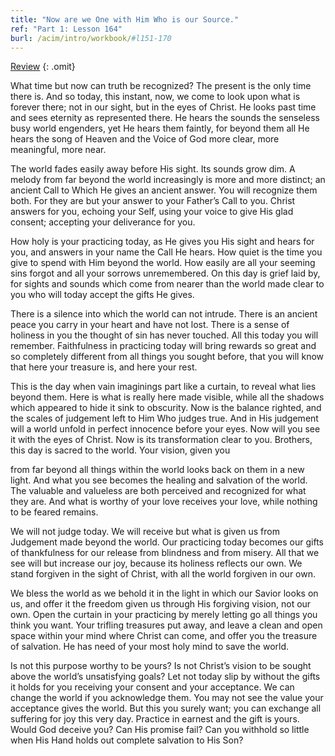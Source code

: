 ```yaml
---
title: "Now are we One with Him Who is our Source."
ref: "Part 1: Lesson 164"
burl: /acim/intro/workbook/#l151-170
---
```


<a class="hide-review" href="/acim/workbook/l177/#l164">Review</a>
{: .omit}

What time but now can truth be recognized? The present is the only time
there is. And so today, this instant, now, we come to look upon what is
forever there; not in our sight, but in the eyes of Christ. He looks
past time and sees eternity as represented there. He hears the sounds
the senseless busy world engenders, yet He hears them faintly, for
beyond them all He hears the song of Heaven and the Voice of God more
clear, more meaningful, more near.

The world fades easily away before His sight. Its sounds grow dim. A
melody from far beyond the world increasingly is more and more distinct;
an ancient Call to Which He gives an ancient answer. You will recognize
them both. For they are but your answer to your Father’s Call to you.
Christ answers for you, echoing your Self, using your voice to give His
glad consent; accepting your deliverance for you.

How holy is your practicing today, as He gives you His sight and hears
for you, and answers in your name the Call He hears. How quiet is the
time you give to spend with Him beyond the world. How easily are all
your seeming sins forgot and all your sorrows unremembered. On this day
is grief laid by, for sights and sounds which come from nearer than the
world made clear to you who will today accept the gifts He gives.

There is a silence into which the world can not intrude. There is an
ancient peace you carry in your heart and have not lost. There is a sense
of holiness in you the thought of sin has never touched. All this today
you will remember. Faithfulness in practicing today will bring rewards
so great and so completely different from all things you sought before,
that you will know that here your treasure is, and here your rest.

This is the day when vain imaginings part like a curtain, to reveal what
lies beyond them. Here is what is really here made visible, while all
the shadows which appeared to hide it sink to obscurity. Now is the
balance righted, and the scales of judgement left to Him Who judges
true. And in His judgement will a world unfold in perfect innocence
before your eyes. Now will you see it
with the eyes of Christ. Now is its transformation clear to you.
Brothers, this day is sacred to the world. Your vision, given you

from far beyond all things within the world looks back on them in a new
light. And what you see becomes the healing and salvation of the world.
The valuable and valueless are both perceived and recognized for what
they are. And what is worthy of your love receives your love, while
nothing to be feared remains.

We will not judge today. We will receive but what is given us from
Judgement made beyond the world. Our practicing today becomes our gifts
of thankfulness for our release from blindness and from misery. All that
we see will but increase our joy, because its holiness reflects our own.
We stand forgiven in the sight of Christ, with all the world forgiven in
our own.

We bless the world as we behold it in the light in which our Savior
looks on us, and offer it the freedom given us through His forgiving
vision, not our own. Open the curtain in your practicing by merely
letting go all things you think you want. Your trifling treasures put
away, and leave a clean and open space within your mind where Christ can
come, and offer you the treasure of salvation. He has need of your most
holy mind to save the world.

Is not this purpose worthy to be yours? Is not Christ’s vision to be
sought above the world’s unsatisfying goals? Let not today slip by
without the gifts it holds for you receiving your consent and your
acceptance. We can change the world if you acknowledge them. You may not
see the value your acceptance gives the world. But this you surely want;
you can exchange all suffering for joy this very day. Practice in
earnest and the gift is yours. Would God deceive you? Can His promise
fail? Can you withhold so little when His Hand holds out complete
salvation to His Son?

